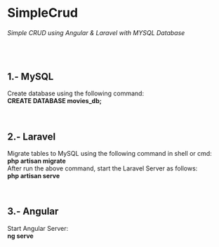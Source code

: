 # SimpleCrud
<h6>Simple CRUD using Angular &amp; Laravel with MYSQL Database</h6>
<br>
<h2>1.- MySQL </h2>
<p>
  Create database using the following command: 
  <br> <strong> CREATE DATABASE movies_db; </strong>
</p>
<br>
<h2>2.- Laravel </h2>
<p> 
  Migrate tables to MySQL using the following command in shell or cmd: 
  <br> <strong> php artisan migrate </strong>
  <br>
  After run the above command, start the Laravel Server as follows:
  <br> <strong> php artisan serve </strong>
</p>
<br>
<h2>3.- Angular </h2>
<p>
  Start Angular Server:
  <br>
  <strong> ng serve </strong>
</p>
